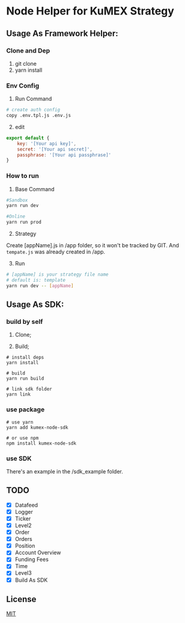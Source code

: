 # Node Helper for KuMEX Strategy
## Usage As Framework Helper:    

### Clone and Dep

1. git clone
2. yarn install

### Env Config
1. Run Command 
```sh
# create auth config
copy .env.tpl.js .env.js
```
2. edit
```javascript
export default {
	key: '[Your api key]',
	secret: '[Your api secret]',
	passphrase: '[Your api passphrase]'
}
```

### How to run

1. Base Command
```sh
#Sandbox
yarn run dev

#Online
yarn run prod 
```

2. Strategy

Create [appName].js in /app folder, so it won't be tracked by GIT. And `tempate.js` was already created in /app.

3. Run

```sh
# [appName] is your strategy file name
# default is: template
yarn run dev -- [appName]
```


## Usage As SDK:    

### build by self
1. Clone;

2. Build;
```
# install deps
yarn install

# build
yarn run build

# link sdk folder
yarn link
```

### use package
```
# use yarn
yarn add kumex-node-sdk

# or use npm
npm install kumex-node-sdk
```

### use SDK
There's an example in the /sdk_example folder.

## TODO

- [x] Datafeed
- [x] Logger
- [x] Ticker
- [x] Level2
- [x] Order
- [x] Orders
- [x] Position
- [x] Account Overview
- [x] Funding Fees
- [x] Time
- [x] Level3
- [x] Build As SDK

## License

[MIT](LICENSE)
